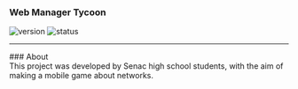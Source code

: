### Web Manager Tycoon

![version](https://img.shields.io/badge/Version%3A-0.6-blue)
![status](https://img.shields.io/badge/Status%3A-released-green)
<hr>
### About
<article>
This project was developed by Senac high school students,
with the aim of making a mobile game about networks.
</article>
